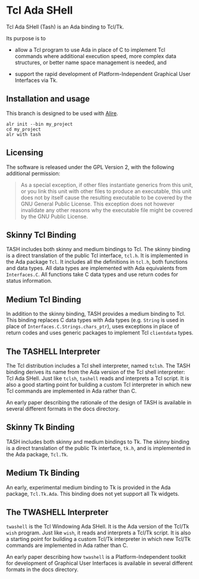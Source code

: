 # Tcl Ada SHell #

Tcl Ada SHell (Tash) is an Ada binding to Tcl/Tk.

Its purpose is to

* allow a Tcl program to use Ada in place of C to implement Tcl commands where additional execution speed, more complex data structures, or better name space management is needed, and

* support the rapid development of Platform-Independent Graphical User Interfaces via Tk.

## Installation and usage ##

This branch is designed to be used with [Alire](https://alire.ada.dev/docs/#introduction).
```
alr init --bin my_project
cd my_project
alr with tash
```

## Licensing ##

The software is released under the GPL Version 2, with the following additional permission:

>As a special exception, if other files instantiate generics from this unit, or you link this unit with other files to produce an executable, this unit does not by itself cause the resulting executable to be covered by the GNU General Public License. This exception does not however invalidate any other reasons why the executable file might be covered by the GNU Public License.

## Skinny Tcl Binding ##

TASH includes both skinny and medium bindings to Tcl. The skinny binding is a direct translation of the public Tcl interface, `tcl.h`. It is implemented in the Ada package `Tcl`. It includes all the definitions in `tcl.h`, both functions and data types. All data types are implemented with Ada equivalents from `Interfaces.C`. All functions take C data types and use return codes for status information.

## Medium Tcl Binding ##

In addition to the skinny binding, TASH provides a medium binding to Tcl. This binding replaces C data types with Ada types (e.g. `String` is used in place of `Interfaces.C.Strings.chars_ptr`), uses exceptions in place of return codes and uses generic packages to implement Tcl `clientdata` types.

## The TASHELL Interpreter ##

The Tcl distribution includes a Tcl shell interpreter, named `tclsh`. The TASH binding derives its name from the Ada version of the Tcl shell interpreter: Tcl Ada SHell. Just like `tclsh`, `tashell` reads and interprets a Tcl script. It is also a good starting point for building a custom Tcl interpreter in which new Tcl commands are implemented in Ada rather than C.

An early paper describing the rationale of the design of TASH is available in several different formats in the docs directory.

## Skinny Tk Binding ##

TASH includes both skinny and medium bindings to Tk. The skinny binding is a direct translation of the public Tk interface, `tk.h`, and is implemented in the Ada package, `Tcl.Tk`.

## Medium Tk Binding ##

An early, experimental medium binding to Tk is provided in the Ada package, `Tcl.Tk.Ada`. This binding does not yet support all Tk widgets.

## The TWASHELL Interpreter ##

`twashell` is the Tcl Windowing Ada SHell. It is the Ada version of the Tcl/Tk `wish` program. Just like `wish`, it reads and interprets a Tcl/Tk script. It is also a starting point for building a custom Tcl/Tk interpreter in which new Tcl/Tk commands are implemented in Ada rather than C.

An early paper describing how `twashell` is a Platform-Independent toolkit for development of Graphical User Interfaces is available in several different formats in the docs directory.

